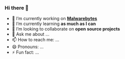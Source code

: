 ### Hi there 👋

- 🔭 I’m currently working on [**Malwarebytes**](https://malwarebytes.com)
- 🌱 I’m currently learning **as much as I can**
- 👯 I’m looking to collaborate on **open source projects**
- 💬 Ask me about ...
- 📫 How to reach me: ...
- 😄 Pronouns: ...
- ⚡ Fun fact: ...
